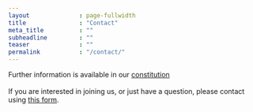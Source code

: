 ```yaml
---
layout              : page-fullwidth
title               : "Contact"
meta_title          : ""
subheadline         : ""
teaser              : ""
permalink           : "/contact/"
---
```


Further information is available in our [constitution](/constitution)
<br><br>
If you are interested in joining us, or just have a question, please contact using [this form](https://formsubmit.co/el/cazatu).


